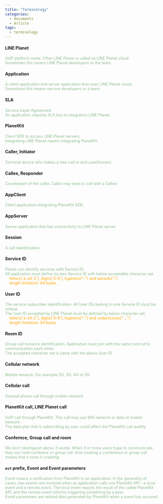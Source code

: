 ```yaml
---
title: "Terminology"
categories:
  - documents
  - Article
tags:
  - terminology
---
```


#### LINE Planet
<span style="font-size: 90%; color:#8FBC8F">
VoIP platform name. Often LINE Planet is called as LINE Planet cloud.<br>
Sometimes this means LINE Planet developers or the team.
</span>


#### Application
<span style="font-size: 90%; color:#8FBC8F">
A client application and server application that uses LINE Planet cloud.<br>
Sometimes this means service developers or a team.
</span>

#### SLA
<span style="font-size: 90%; color:#8FBC8F">
Service Layer Agreement. <br>
An application requires SLA key to integration LINE Planet.<br>
</span>

#### PlanetKit
<span style="font-size: 90%; color:#8FBC8F">
Client SDK to access LINE Planet servers.<br>
Integrating LINE Planet means integrating PlanetKit.
</span>

#### Caller, Initiator
<span style="font-size: 90%; color:#8FBC8F">
Terminal device who makes a new call or end user(human).
</span>

#### Callee, Responder 
<span style="font-size: 90%; color:#8FBC8F">
Counterpart of the caller. Caller may want to call with a Callee.
</span>

#### AppClient
<span style="font-size: 90%; color:#8FBC8F">
Client application integrating PlanetKit SDK.
</span>

#### AppServer
<span style="font-size: 90%; color:#8FBC8F">
Server application that has connectivity to LINE Planet server.
</span>

#### Session 
<span style="font-size: 90%; color:#8FBC8F">
A call identification.
</span>

#### Service ID
<span style="font-size: 90%; color:#8FBC8F">
Planet can identify services with Service ID.<br>
All application must define its own Service ID with below acceptable character set.<br>
</span>
<span style="font-size: 90%; color:orange">
&nbsp;&nbsp;&nbsp;&nbsp;letters[`a-zA-Z`], digits[`0-9`], hyphens("-") and periods(".")<br>
&nbsp;&nbsp;&nbsp;&nbsp;length limitation: 64 bytes
</span>

#### User ID
<span style="font-size: 90%; color:#8FBC8F">
The service subscriber identification. All User IDs belong to one Service ID must be unique.<br>
The User ID accepted by LINE Planet must be defined by below character set.<br>
</span>
<span style="font-size: 90%; color:orange">
&nbsp;&nbsp;&nbsp;&nbsp;letters[`a-zA-Z`], digits[`0-9`], hyphens("-") and underscores("`_`")<br>
&nbsp;&nbsp;&nbsp;&nbsp;length limitation: 64 bytes
</span>

#### Room ID
<span style="font-size: 90%; color:#8FBC8F">
Group call instance identification. Application must join with the same room id to communication each other.<br>
The accepted character set is same with the above User ID.
</span>


#### Cellular network
<span style="font-size: 90%; color:#8FBC8F">
Mobile network. For example 2G, 3G, 4G or 5G.
</span>


#### Cellular call
<span style="font-size: 90%; color:#8FBC8F">
General phone call through mobile network.
</span>


#### PlanetKit call, LINE Planet call
<span style="font-size: 90%; color:#8FBC8F">
VoIP call through PlanetKit. This call may use Wifi network or data of mobile network.<br>
The data plan that is subscribing by user could affect the PlanetKit call quality.
</span>

#### Confernce, Group call and room
<span style="font-size: 90%; color:#8FBC8F">
We don't distinguish above 3 words.
When 3 or more users hope to communicate, they can hold conferenc or group call.
And creating a conference or group call means that a room is creating.
</span>

#### `evt` prefix, Event and Event parameters
<span style="font-size: 90%; color:#8FBC8F">
Event means a notification from PlanetKit to an application.
In the generality of cases, two events are involved when an application calls one PlanetKit API - a local event and a remote event.
The local event reports the result of the called PlanetKit API, and the remote event informs triggering something by a peer.<br>
Event parameters are related data generated by PlanetKit when a event has occured.
</span>

